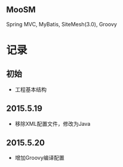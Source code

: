 MooSM
----

Spring MVC, MyBatis, SiteMesh(3.0), Groovy

# 记录
## 初始

* 工程基本结构

## 2015.5.19

* 移除XML配置文件，修改为Java

## 2015.5.20

* 增加Groovy编译配置